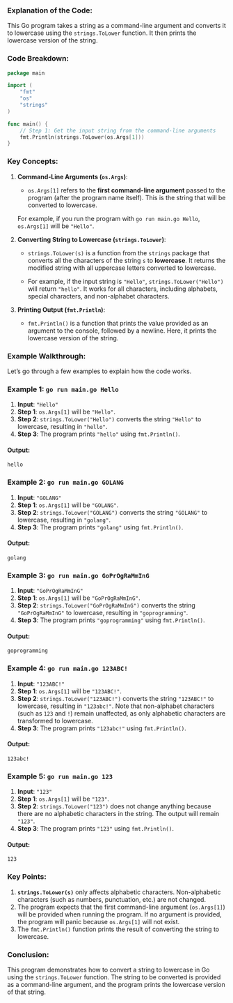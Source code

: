 ### Explanation of the Code:

This Go program takes a string as a command-line argument and converts it to lowercase using the `strings.ToLower` function. It then prints the lowercase version of the string.

### Code Breakdown:

```go
package main

import (
	"fmt"
	"os"
	"strings"
)

func main() {
	// Step 1: Get the input string from the command-line arguments
	fmt.Println(strings.ToLower(os.Args[1]))
}
```

### Key Concepts:

1. **Command-Line Arguments (`os.Args`)**:
   - `os.Args[1]` refers to the **first command-line argument** passed to the program (after the program name itself). This is the string that will be converted to lowercase.

   For example, if you run the program with `go run main.go Hello`, `os.Args[1]` will be `"Hello"`.

2. **Converting String to Lowercase (`strings.ToLower`)**:
   - `strings.ToLower(s)` is a function from the `strings` package that converts all the characters of the string `s` to **lowercase**. It returns the modified string with all uppercase letters converted to lowercase.
   
   - For example, if the input string is `"Hello"`, `strings.ToLower("Hello")` will return `"hello"`. It works for all characters, including alphabets, special characters, and non-alphabet characters.

3. **Printing Output (`fmt.Println`)**:
   - `fmt.Println()` is a function that prints the value provided as an argument to the console, followed by a newline. Here, it prints the lowercase version of the string.

### Example Walkthrough:

Let’s go through a few examples to explain how the code works.

### Example 1: `go run main.go Hello`

1. **Input**: `"Hello"`
2. **Step 1**: `os.Args[1]` will be `"Hello"`.
3. **Step 2**: `strings.ToLower("Hello")` converts the string `"Hello"` to lowercase, resulting in `"hello"`.
4. **Step 3**: The program prints `"hello"` using `fmt.Println()`.

#### Output:
```
hello
```

### Example 2: `go run main.go GOLANG`

1. **Input**: `"GOLANG"`
2. **Step 1**: `os.Args[1]` will be `"GOLANG"`.
3. **Step 2**: `strings.ToLower("GOLANG")` converts the string `"GOLANG"` to lowercase, resulting in `"golang"`.
4. **Step 3**: The program prints `"golang"` using `fmt.Println()`.

#### Output:
```
golang
```

### Example 3: `go run main.go GoPrOgRaMmInG`

1. **Input**: `"GoPrOgRaMmInG"`
2. **Step 1**: `os.Args[1]` will be `"GoPrOgRaMmInG"`.
3. **Step 2**: `strings.ToLower("GoPrOgRaMmInG")` converts the string `"GoPrOgRaMmInG"` to lowercase, resulting in `"goprogramming"`.
4. **Step 3**: The program prints `"goprogramming"` using `fmt.Println()`.

#### Output:
```
goprogramming
```

### Example 4: `go run main.go 123ABC!`

1. **Input**: `"123ABC!"`
2. **Step 1**: `os.Args[1]` will be `"123ABC!"`.
3. **Step 2**: `strings.ToLower("123ABC!")` converts the string `"123ABC!"` to lowercase, resulting in `"123abc!"`. Note that non-alphabet characters (such as `123` and `!`) remain unaffected, as only alphabetic characters are transformed to lowercase.
4. **Step 3**: The program prints `"123abc!"` using `fmt.Println()`.

#### Output:
```
123abc!
```

### Example 5: `go run main.go 123`

1. **Input**: `"123"`
2. **Step 1**: `os.Args[1]` will be `"123"`.
3. **Step 2**: `strings.ToLower("123")` does not change anything because there are no alphabetic characters in the string. The output will remain `"123"`.
4. **Step 3**: The program prints `"123"` using `fmt.Println()`.

#### Output:
```
123
```

### Key Points:

1. **`strings.ToLower(s)`** only affects alphabetic characters. Non-alphabetic characters (such as numbers, punctuation, etc.) are not changed.
2. The program expects that the first command-line argument (`os.Args[1]`) will be provided when running the program. If no argument is provided, the program will panic because `os.Args[1]` will not exist.
3. The `fmt.Println()` function prints the result of converting the string to lowercase.

### Conclusion:

This program demonstrates how to convert a string to lowercase in Go using the `strings.ToLower` function. The string to be converted is provided as a command-line argument, and the program prints the lowercase version of that string.
